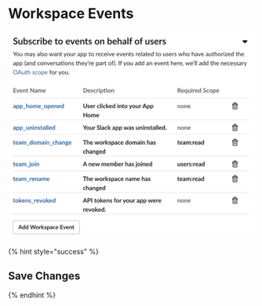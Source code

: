 # Workspace Events

![](../../../../.gitbook/assets/image%20%2826%29.png)

{% hint style="success" %}
## Save Changes
{% endhint %}



